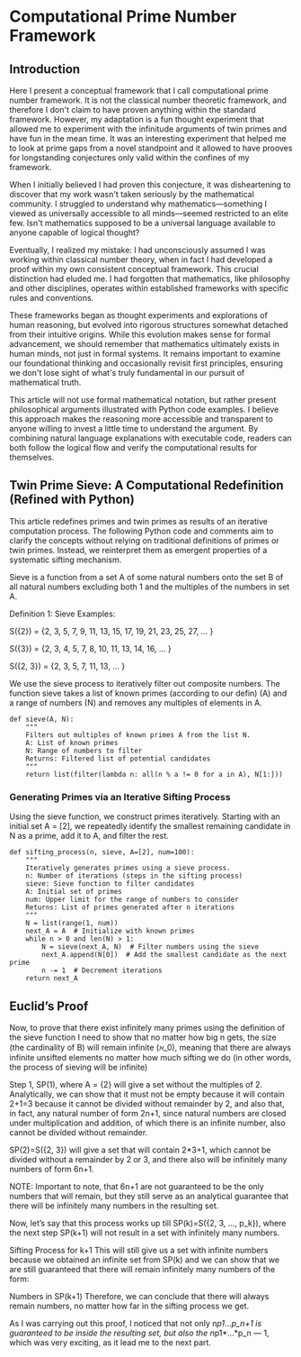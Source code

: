 # Computational Prime Number Framework

## Introduction

Here I present a conceptual framework that I call computational prime number framework. It is not the classical number theoretic framework, and therefore I don't claim to have proven anything within the standard framework. However, my adaptation is a fun thought experiment that allowed me to experiment with the infinitude arguments of twin primes and have fun in the mean time. It was an interesting experiment that helped me to look at prime gaps from a novel standpoint and it allowed to have prooves for longstanding conjectures only valid within the confines of my framework.

When I initially believed I had proven this conjecture, it was disheartening to discover that my work wasn't taken seriously by the mathematical community. I struggled to understand why mathematics—something I viewed as universally accessible to all minds—seemed restricted to an elite few. Isn't mathematics supposed to be a universal language available to anyone capable of logical thought?

Eventually, I realized my mistake: I had unconsciously assumed I was working within classical number theory, when in fact I had developed a proof within my own consistent conceptual framework. This crucial distinction had eluded me. I had forgotten that mathematics, like philosophy and other disciplines, operates within established frameworks with specific rules and conventions.

These frameworks began as thought experiments and explorations of human reasoning, but evolved into rigorous structures somewhat detached from their intuitive origins. While this evolution makes sense for formal advancement, we should remember that mathematics ultimately exists in human minds, not just in formal systems. It remains important to examine our foundational thinking and occasionally revisit first principles, ensuring we don't lose sight of what's truly fundamental in our pursuit of mathematical truth.

This article will not use formal mathematical notation, but rather present philosophical arguments illustrated with Python code examples. I believe this approach makes the reasoning more accessible and transparent to anyone willing to invest a little time to understand the argument. By combining natural language explanations with executable code, readers can both follow the logical flow and verify the computational results for themselves.

## Twin Prime Sieve: A Computational Redefinition (Refined with Python)

This article redefines primes and twin primes as results of an iterative computation process. The following Python code and comments aim to clarify the concepts without relying on traditional definitions of primes or twin primes. Instead, we reinterpret them as emergent properties of a systematic sifting mechanism.

Sieve is a function from a set A of some natural numbers onto the set B of all natural numbers excluding both 1 and the multiples of the numbers in set A.

Definition 1: Sieve
Examples:

S({2}) = {2, 3, 5, 7, 9, 11, 13, 15, 17, 19, 21, 23, 25, 27, … }

S({3}) = {2, 3, 4, 5, 7, 8, 10, 11, 13, 14, 16, … }

S({2, 3}) = {2, 3, 5, 7, 11, 13, … }

We use the sieve process to iteratively filter out composite numbers. The function sieve takes a list of known primes (according to our defin) (A) and a range of numbers (N) and removes any multiples of elements in A.

```
def sieve(A, N):
    """
    Filters out multiples of known primes A from the list N.
    A: List of known primes
    N: Range of numbers to filter
    Returns: Filtered list of potential candidates
    """
    return list(filter(lambda n: all(n % a != 0 for a in A), N[1:]))
```

### Generating Primes via an Iterative Sifting Process

Using the sieve function, we construct primes iteratively. Starting with an initial set A = [2], we repeatedly identify the smallest remaining candidate in N as a prime, add it to A, and filter the rest.

```
def sifting_process(n, sieve, A=[2], num=100):
    """
    Iteratively generates primes using a sieve process.
    n: Number of iterations (steps in the sifting process)
    sieve: Sieve function to filter candidates
    A: Initial set of primes
    num: Upper limit for the range of numbers to consider
    Returns: List of primes generated after n iterations
    """
    N = list(range(1, num))
    next_A = A  # Initialize with known primes
    while n > 0 and len(N) > 1:
        N = sieve(next_A, N)  # Filter numbers using the sieve
        next_A.append(N[0])  # Add the smallest candidate as the next prime
        n -= 1  # Decrement iterations
    return next_A
```

## Euclid’s Proof

Now, to prove that there exist infinitely many primes using the definition of the sieve function I need to show that no matter how big n gets, the size (the cardinality of B) will remain infinite (ℵ_0), meaning that there are always infinite unsifted elements no matter how much sifting we do (in other words, the process of sieving will be infinite)

Step 1, SP(1), where A = {2} will give a set without the multiples of 2. Analytically, we can show that it must not be empty because it will contain 2+1=3 because it cannot be divided without remainder by 2, and also that, in fact, any natural number of form 2n+1, since natural numbers are closed under multiplication and addition, of which there is an infinite number, also cannot be divided without remainder.

SP(2)=S({2, 3}) will give a set that will contain 2\*3+1, which cannot be divided without a remainder by 2 or 3, and there also will be infinitely many numbers of form 6n+1.

NOTE: Important to note, that 6n+1 are not guaranteed to be the only numbers that will remain, but they still serve as an analytical guarantee that there will be infinitely many numbers in the resulting set.

Now, let’s say that this process works up till SP(k)=S({2, 3, …, p_k}), where the next step SP(k+1) will not result in a set with infinitely many numbers.

Sifting Process for k+1
This will still give us a set with infinite numbers because we obtained an infinite set from SP(k) and we can show that we are still guaranteed that there will remain infinitely many numbers of the form:

Numbers in SP(k+1)
Therefore, we can conclude that there will always remain numbers, no matter how far in the sifting process we get.

As I was carrying out this proof, I noticed that not only n*p1*…*p_n+1 is guaranteed to be inside the resulting set, but also the n*p1*…*p_n — 1, which was very exciting, as it lead me to the next part.
